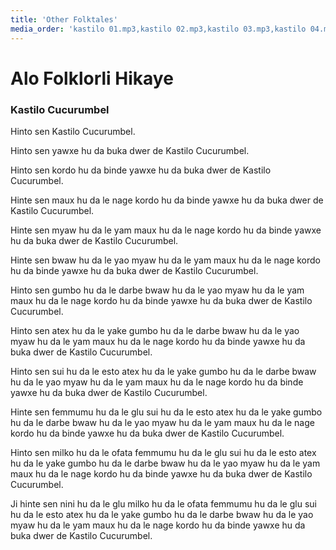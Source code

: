 ```yaml
---
title: 'Other Folktales'
media_order: 'kastilo 01.mp3,kastilo 02.mp3,kastilo 03.mp3,kastilo 04.mp3,kastilo 05.mp3,kastilo 06.mp3,kastilo 07.mp3,kastilo 08.mp3,kastilo 09.mp3,kastilo 10.mp3,kastilo 11.mp3,kastilo 12.mp3'
---
```


# Alo Folklorli Hikaye

### Kastilo Cucurumbel

Hinto sen Kastilo Cucurumbel. 

Hinto sen yawxe hu da buka dwer de Kastilo Cucurumbel.   

Hinto sen kordo hu da binde yawxe hu da buka dwer de Kastilo Cucurumbel.   

Hinte sen maux hu da le nage kordo hu da binde yawxe hu da buka dwer de Kastilo Cucurumbel.   

Hinte sen myaw hu da le yam maux hu da le nage kordo hu da binde yawxe hu da buka dwer de Kastilo Cucurumbel.

Hinte sen bwaw hu da le yao myaw hu da le yam maux hu da le nage kordo hu da binde yawxe hu da buka dwer de Kastilo Cucurumbel.   

Hinto sen gumbo hu da le darbe bwaw hu da le yao myaw hu da le yam maux hu da le nage kordo hu da binde yawxe hu da buka dwer de Kastilo Cucurumbel.   

Hinto sen atex hu da le yake gumbo hu da le darbe bwaw hu da le yao myaw hu da le yam maux hu da le nage kordo hu da binde yawxe hu da buka dwer de Kastilo Cucurumbel.   

Hinto sen sui hu da le esto atex hu da le yake gumbo hu da le darbe bwaw hu da le yao myaw hu da le yam maux hu da le nage kordo hu da binde yawxe hu da buka dwer de Kastilo Cucurumbel.

Hinte sen femmumu hu da le glu sui hu da le esto atex hu da le yake gumbo hu da le darbe bwaw hu da le yao myaw hu da le yam maux hu da le nage kordo hu da binde yawxe hu da buka dwer de Kastilo Cucurumbel. 

Hinto sen milko hu da le ofata femmumu hu da le glu sui hu da le esto atex hu da le yake gumbo hu da le darbe bwaw hu da le yao myaw hu da le yam maux hu da le nage kordo hu da binde yawxe hu da buka dwer de Kastilo Cucurumbel. 

Ji hinte sen nini hu da le glu milko hu da le ofata femmumu hu da le glu sui hu da le esto atex hu da le yake gumbo hu da le darbe bwaw hu da le yao myaw hu da le yam maux hu da le nage kordo hu da binde yawxe hu da buka dwer de Kastilo Cucurumbel.   